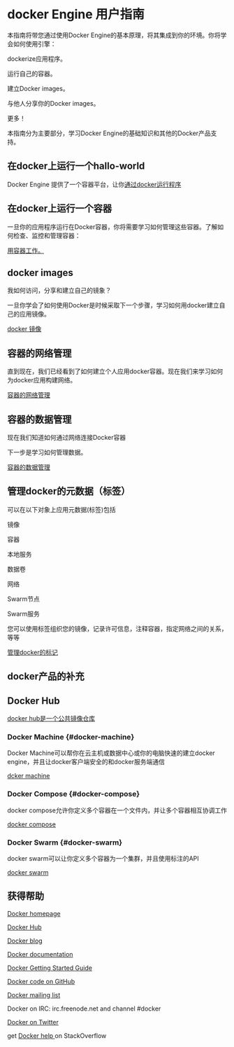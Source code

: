 # docker Engine 用户指南

本指南将带您通过使用Docker Engine的基本原理，将其集成到你的环境。你将学会如何使用引擎：

dockerize应用程序。 

 运行自己的容器。 

 建立Docker images。 

 与他人分享你的Docker images。 

 更多！

本指南分为主要部分，学习Docker Engine的基础知识和其他的Docker产品支持。

## 在docker上运行一个hallo-world

Docker Engine 提供了一个容器平台，让你[通过docker运行程序](https://docs.docker.com/engine/tutorials/dockerizing/)

## 在docker上运行一个容器

一旦你的应用程序运行在Docker容器，你将需要学习如何管理这些容器。了解如何检查、监控和管理容器： 

 [用容器工作。](https://docs.docker.com/engine/tutorials/usingdocker/)

## docker images

我如何访问，分享和建立自己的镜象？ 

 一旦你学会了如何使用Docker是时候采取下一个步骤，学习如何用docker建立自己的应用镜像。

[docker 镜像](https://docs.docker.com/engine/tutorials/dockerimages/)

## 容器的网络管理

直到现在，我们已经看到了如何建立个人应用docker容器。现在我们来学习如何为docker应用构建网络。

[容器的网络管理](https://docs.docker.com/engine/tutorials/networkingcontainers/)

## 容器的数据管理

现在我们知道如何通过网络连接Docker容器

下一步是学习如何管理数据。

[容器的数据管理](https://docs.docker.com/engine/tutorials/dockervolumes/)

## 管理docker的元数据（标签）

可以在以下对象上应用元数据\(标签\)包括

镜像

容器

本地服务

数据卷

网络

Swarm节点

Swarm服务

您可以使用标签组织您的镜像，记录许可信息，注释容器，指定网络之间的关系，等等

[管理docker的标记](https://docs.docker.com/engine/userguide/labels-custom-metadata/)

## docker产品的补充

## Docker Hub

[docker hub是一个公共镜像仓库](https://docs.docker.com/docker-hub/)

### Docker Machine {#docker-machine}

Docker Machine可以帮你在云主机或数据中心或你的电脑快速的建立docker engine，并且让docker客户端安全的和docker服务端通信

[dcker machine](https://docs.docker.com/machine/)

### Docker Compose {#docker-compose}

docker compose允许你定义多个容器在一个文件内，并让多个容器相互协调工作

[docker compose](https://docs.docker.com/compose/)

### Docker Swarm {#docker-swarm}

docker swarm可以让你定义多个容器为一个集群，并且使用标注的API

[docker swarm](https://docs.docker.com/swarm/)

## 获得帮助

[Docker homepage](https://www.docker.com/)

[Docker Hub](https://hub.docker.com)

[Docker blog](https://blog.docker.com/)

[Docker documentation](https://docs.docker.com/)

[Docker Getting Started Guide](https://docs.docker.com/engine/getstarted/)

[Docker code on GitHub](https://github.com/docker/docker)

[Docker mailing list](https://groups.google.com/forum/#%21forum/docker-user)

Docker on IRC: irc.freenode.net and channel \#docker

[Docker on Twitter](https://twitter.com/docker)

get [Docker help ](https://stackoverflow.com/search?q=docker)on StackOverflow





